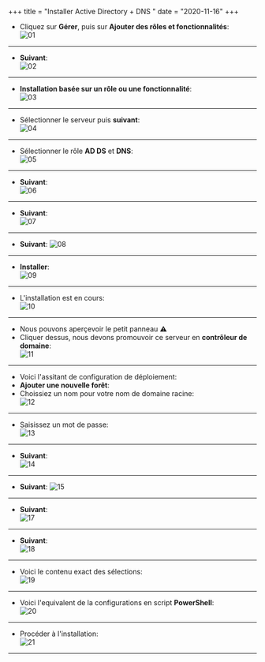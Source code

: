 +++
title = "Installer Active Directory + DNS "
date = "2020-11-16"
+++


- Cliquez sur **Gérer**, puis sur **Ajouter des rôles et fonctionnalités**:  
![01](/images/windows_ad_dns/01.PNG)

---

- **Suivant**:  
![02](/images/windows_ad_dns/02.PNG)

---

- **Installation basée sur un rôle ou une fonctionnalité**:  
![03](/images/windows_ad_dns/03.PNG)

---

- Sélectionner le serveur puis **suivant**:  
![04](/images/windows_ad_dns/04.PNG)

---

- Sélectionner le rôle **AD DS** et **DNS**:  
![05](/images/windows_ad_dns/05.PNG)

---

- **Suivant**:  
![06](/images/windows_ad_dns/06.PNG)

---

- **Suivant**:  
![07](/images/windows_ad_dns/07.PNG)

---

- **Suivant**:
![08](/images/windows_ad_dns/08.PNG)

---

- **Installer**:  
![09](/images/windows_ad_dns/09.PNG)

---  

- L'installation est en cours:  
![10](/images/windows_ad_dns/10.PNG)

---

- Nous pouvons aperçevoir le petit panneau :warning:
- Cliquer dessus, nous devons promouvoir ce serveur en **contrôleur de domaine**:  
![11](/images/windows_ad_dns/11.PNG)

---

- Voici l'assitant de configuration de déploiement:
- **Ajouter une nouvelle forêt**:
- Choissiez un nom pour votre nom de domaine racine:  
![12](/images/windows_ad_dns/12.PNG)

---  

- Saisissez un mot de passe:  
![13](/images/windows_ad_dns/13.PNG)

---  

- **Suivant**:  
![14](/images/windows_ad_dns/14.PNG)

---

- **Suivant**:
![15](/images/windows_ad_dns/15.PNG)

---

- **Suivant**:  
![17](/images/windows_ad_dns/17.PNG)

---

- **Suivant**:  
![18](/images/windows_ad_dns/18.PNG)

---

- Voici le contenu exact des sélections:  
![19](/images/windows_ad_dns/19.PNG)

---

- Voici l'equivalent de la configurations en script **PowerShell**:  
![20](/images/windows_ad_dns/20.PNG)

---

- Procéder à l'installation:  
![21](/images/windows_ad_dns/21.PNG)

---
